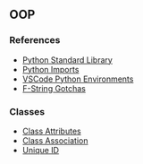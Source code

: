 ## OOP

### References
* [Python Standard Library](https://docs.python.org/3.6/library/index.html)
* [Python Imports](https://chrisyeh96.github.io/2017/08/08/definitive-guide-python-imports.html)
* [VSCode Python Environments](https://code.visualstudio.com/docs/python/environments)
* [F-String Gotchas](https://realpython.com/python-f-strings/#python-f-strings-the-pesky-details)

### Classes
* [Class Attributes](https://www.toptal.com/python/python-class-attributes-an-overly-thorough-guide)
* [Class Association](https://towardsdatascience.com/how-to-connect-objects-with-each-other-in-different-situations-with-pythonic-ways-d3aaf4c89553#8f42)
* [Unique ID](https://stackoverflow.com/questions/1045344/how-do-you-create-an-incremental-id-in-a-python-class/54318273#54318273)
<!--stackedit_data:
eyJoaXN0b3J5IjpbLTE0NzIwNTc2MjYsLTU2NDA1OTc1NSw2MD
c1MTMyMTUsLTE0NTQ0ODQxNDUsLTk2ODk2NjQyNSwtMTA5OTc3
OTY2NV19
-->